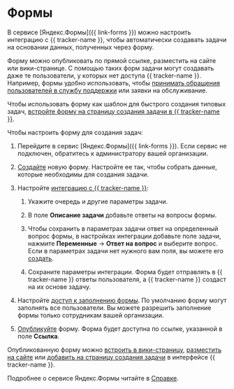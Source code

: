 # Формы

В сервисе [Яндекс.Формы]({{ link-forms }}) можно настроить интеграцию с {{ tracker-name }}, чтобы автоматически создавать задачи на основании данных, полученных через форму.

Форму можно опубликовать по прямой ссылке, разместить на сайте или вики-странице. С помощью таких форм задачи могут создавать даже те пользователи, у которых нет доступа {{ tracker-name }}. Например, формы удобно использовать, чтобы [принимать обращения пользователей в службу поддержки](../support-process-mail-forms.md) или заявки на обслуживание.

Чтобы использовать форму как шаблон для быстрого создания типовых задач, [встройте форму на страницу создания задачи в {{ tracker-name }}](attach-form.md).

Чтобы настроить форму для создания задач:

1. Перейдите в сервис [Яндекс.Формы]({{ link-forms }}). Если сервис не подключен, обратитесь к администратору вашей организации.

1. [Создайте](../../forms/new-form.md) новую форму.
    Настройте ее так, чтобы собрать данные, которые необходимы для создания задачи.

1. Настройте [интеграцию с {{ tracker-name }}](../../forms/create-task.md):

    1. Укажите очередь и другие параметры задачи.

    1. В поле **Описание задачи** добавьте ответы на вопросы формы.

    1. Чтобы сохранить в параметрах задачи ответ на определенный вопрос формы, в настройках интеграции добавьте поле задачи, нажмите **Переменные** → **Ответ на вопрос** и выберите вопрос. 
        Если в параметрах задачи нет нужного вам поля, вы можете его [создать](../user/create-param.md).

    1. Сохраните параметры интеграции.
    Форма будет отправлять в {{ tracker-name }} ответы пользователя, а {{ tracker-name }} создаст на их основе задачу.



1. Настройте [доступ к заполнению формы](../../forms/restrictions.md#restrictions__sec_access).
    По умолчанию форму могут заполнять все пользователи. Вы можете разрешить заполнение формы только сотрудникам вашей организации.

1. [Опубликуйте](../../forms/publish.md) форму. Форма будет доступна по ссылке, указанной в поле **Ссылка**.

Опубликованную форму можно [встроить в вики-страницу](../../forms/publish.md#section_xvx_g2c_tbb), [разместить на сайте](../../forms/publish.md#section_c21_gdb_42b) или [добавить на страницу создания задачи](../manager/attach-form.md) в интерфейсе {{ tracker-name }}.

Подробнее о сервисе Яндекс.Формы читайте в [Справке](../../forms).


